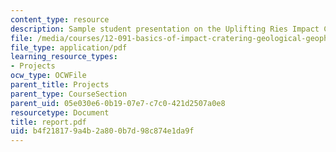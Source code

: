 ```yaml
---
content_type: resource
description: Sample student presentation on the Uplifting Ries Impact Crater.
file: /media/courses/12-091-basics-of-impact-cratering-geological-geophysical-geochemical-environmental-studies-of-some-impact-craters-of-the-earth-january-iap-2008/b4f218179a4b2a800b7d98c874e1da9f_report.pdf
file_type: application/pdf
learning_resource_types:
- Projects
ocw_type: OCWFile
parent_title: Projects
parent_type: CourseSection
parent_uid: 05e030e6-0b19-07e7-c7c0-421d2507a0e8
resourcetype: Document
title: report.pdf
uid: b4f21817-9a4b-2a80-0b7d-98c874e1da9f
---
```

